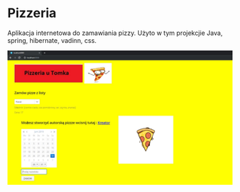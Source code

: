 # Pizzeria
Aplikacja internetowa do zamawiania pizzy. Użyto w tym projekcjie Java, spring, hibernate, vadinn, css.

![vsdgv](webapp/VAADIN/themes/valo/start.jpg "Strona startowa")
